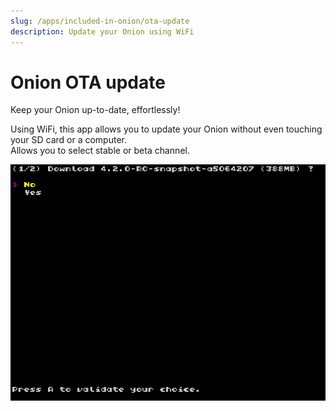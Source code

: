 ```yaml
---
slug: /apps/included-in-onion/ota-update
description: Update your Onion using WiFi
---
```


# Onion OTA update


Keep your Onion up-to-date, effortlessly!

Using WiFi, this app allows you to update your Onion without even touching your SD card or a computer.  
Allows you to select stable or beta channel.

![](./res/ota-update.png)